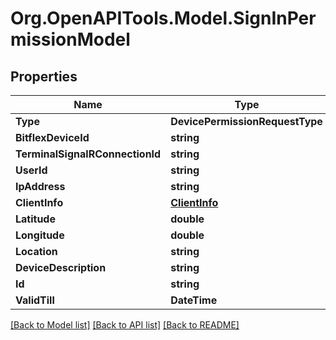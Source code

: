 # Org.OpenAPITools.Model.SignInPermissionModel
## Properties

Name | Type | Description | Notes
------------ | ------------- | ------------- | -------------
**Type** | **DevicePermissionRequestType** |  | [optional] 
**BitflexDeviceId** | **string** |  | [optional] 
**TerminalSignalRConnectionId** | **string** |  | [optional] 
**UserId** | **string** |  | [optional] 
**IpAddress** | **string** |  | [optional] 
**ClientInfo** | [**ClientInfo**](ClientInfo.md) |  | [optional] 
**Latitude** | **double** |  | [optional] 
**Longitude** | **double** |  | [optional] 
**Location** | **string** |  | [optional] 
**DeviceDescription** | **string** |  | [optional] 
**Id** | **string** |  | [optional] 
**ValidTill** | **DateTime** |  | [optional] 

[[Back to Model list]](../README.md#documentation-for-models) [[Back to API list]](../README.md#documentation-for-api-endpoints) [[Back to README]](../README.md)


